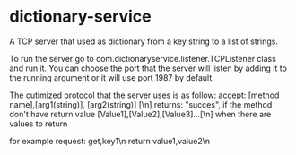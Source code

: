 # dictionary-service
A TCP server that used as dictionary from a key string to a list of strings.

To run the server go to com.dictionaryservice.listener.TCPListener class and run it. You can choose the port that the server will listen by adding it to the running argument or it will use port 1987 by default.

The cutimized protocol that the server uses is as follow:
accept:
[method name],[arg1(string)], [arg2(string)] [\n]
returns:
"succes", if the method don't have return value
[Value1],[Value2],[Value3]...[\n] when there are values to return

for example
request:
get,key1\n
return
value1,value2\n


